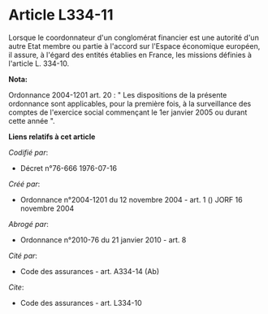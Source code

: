 # Article L334-11

Lorsque le coordonnateur d'un conglomérat financier est une autorité d'un autre Etat membre ou partie à l'accord sur l'Espace
économique européen, il assure, à l'égard des entités établies en France, les missions définies à l'article L. 334-10.

**Nota:**

Ordonnance 2004-1201 art. 20 : " Les dispositions de la présente ordonnance sont applicables, pour la première fois, à la
surveillance des comptes de l'exercice social commençant le 1er janvier 2005 ou durant cette année ".

**Liens relatifs à cet article**

_Codifié par_:

  - Décret n°76-666 1976-07-16

_Créé par_:

  - Ordonnance n°2004-1201 du 12 novembre 2004 - art. 1 () JORF 16 novembre 2004

_Abrogé par_:

  - Ordonnance n°2010-76 du 21 janvier 2010 - art. 8

_Cité par_:

  - Code des assurances - art. A334-14 (Ab)

_Cite_:

  - Code des assurances - art. L334-10
